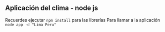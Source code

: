 ## Aplicación del clima - node js

Recuerdes ejecutar ```npm install``` para las librerías 
Para llamar a la aplicación 
```node app -d "Lima Peru"```